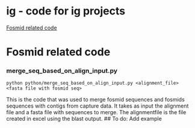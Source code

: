 # ig - code for ig projects

[Fosmid related code](#fosmid-related-code)  

# Fosmid related code
### merge_seq_based_on_align_input.py 
```
python python/merge_seq_based_on_align_input.py <alignment_file> <fasta file with fosmid seq>
```
This is the code that was used to merge fosmid sequences and fosmids sequences with contigs from capture data. It takes as input the alignment file and a fasta file with sequences to merge. The alignmentfile is the file created in excel using the blast output. ## To do: Add example
